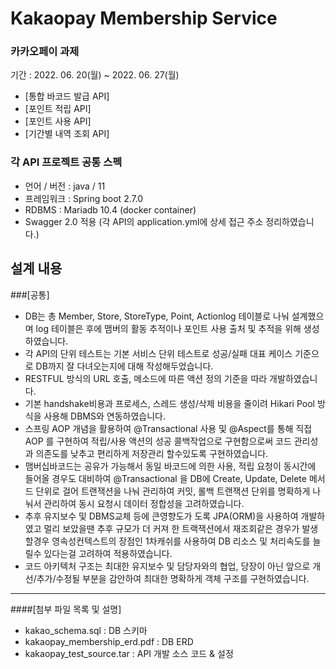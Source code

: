 # Kakaopay Membership Service

### 카카오페이 과제 

기간 : 2022. 06. 20(월) ~ 2022. 06. 27(월)

* [통합 바코드 발급 API]
* [포인트 적립 API]
* [포인트 사용 API]
* [기간별 내역 조회 API]

### 각 API 프로젝트 공통 스펙
- 언어 / 버전 : java / 11
- 프레임워크 : Spring boot 2.7.0
- RDBMS : Mariadb 10.4 (docker container)
- Swagger 2.0 적용
  (각 API의 application.yml에 상세 접근 주소 정리하였습니다.)

## 설계 내용
###[공통]
- DB는 총 Member, Store, StoreType, Point, Actionlog 테이블로 나눠 설계했으며 log 테이블은 후에 맴버의 활동 추적이나 포인트 사용 출처 및 추적을 위해 생성하였습니다.
- 각 API의 단위 테스트는 기본 서비스 단위 테스트로 성공/실패 대표 케이스 기준으로 DB까지 잘 다녀오는지에 대해 작성해두었습니다.
- RESTFUL 방식의 URL 호출, 메소드에 따른 액션 정의 기준을 따라 개발하였습니다.
- 기본 handshake비용과 프로세스, 스레드 생성/삭제 비용을 줄이려 Hikari Pool 방식을 사용해 DBMS와 연동하였습니다.
- 스프링 AOP 개념을 활용하여 @Transactional 사용 및 @Aspect를 통해 직접 AOP 를 구현하여 적립/사용 액션의 성공 콜백작업으로 
구현함으로써 코드 관리성과 의존도를 낮추고 편리하게 저장관리 할수있도록 구현하였습니다.
- 맴버십바코드는 공유가 가능해서 동일 바코드에 의한 사용, 적립 요청이 동시간에 들어올 경우도 대비하여 @Transactional 을 DB에 
Create, Update, Delete 메서드 단위로 걸어 트랜잭션을 나눠 관리하여 커밋, 롤백 트랜잭션 단위를 명확하게 나눠서 관리하여 동시 요청시 데이터 정합성을 고려하였습니다.
- 추후 유지보수 및 DBMS교체 등에 큰영향도가 도록 JPA(ORM)을 사용하여 개발하였고 멀리 보았을땐 추후 규모가 더 커져 한 트랙잭션에서 재조회같은 경우가 발생할경우
영속성컨텍스트의 장점인 1차캐쉬를 사용하여 DB 리소스 및 처리속도를 늘릴수 있다는걸 고려하여 적용하였습니다.
- 코드 아키텍처 구조는 최대한 유지보수 및 담당자와의 협업, 당장이 아닌 앞으로 개선/추가/수정될 부분을 감안하여 최대한 명확하게
객체 구조를 구현하였습니다.



* * *
####[첨부 파일 목록 및 설명]
- kakao_schema.sql : DB 스키마
- kakaopay_membership_erd.pdf : DB ERD
- kakaopay_test_source.tar : API 개발 소스 코드 & 설정




